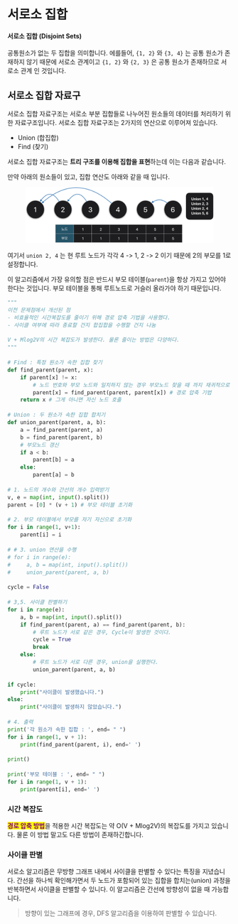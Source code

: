 # 서로소 집합

#### 서로소 집합 (Disjoint Sets)

공통원소가 없는 두 집합을 의미합니다. 에를들어, `{1, 2}` 와 `{3, 4}` 는 공통 원소가 존재하지 않기 때문에 서로소 관계이고 `{1, 2}` 와 `{2, 3}` 은 공통 원소가 존재하므로 서로소 관계 인 것입니다.

## 서로소 집합 자료구

서로소 집합 자료구조는 서로소 부분 집합들로 나누어진 원소들의 데이터를 처리하기 위한 자료구조입니다. 서로소 집합 자료구조는 2가지의 연산으로 이루어져 있습니다.

* Union (합집합)
* Find (찾기)&#x20;

서로소 집합 자료구조는 **트리 구조를 이용해 집합을 표현**하는데 이는 다음과 같습니다.

만약 아래의 원소들이 있고, 집합 연산도 아래와 같을 때 입니다.

<figure><img src="../../.gitbook/assets/image (10).png" alt=""><figcaption></figcaption></figure>

여기서 `union 2, 4` 는 현 루트 노드가 각각 4 -> 1, 2 -> 2 이기 때문에 2의 부모를 1로 설정합니다.

이 알고리즘에서 가장 유의할 점은 반드시 부모 테이블(`parent`)을 항상 가지고 있어야한다는 것입니다. 부모 테이블을 통해 루트노드로 거슬러 올라가야 하기 때문입니다.&#x20;

```python
"""
이전 문제점에서 개선된 점
- 비효율적인 시간복잡도를 줄이기 위해 경로 압축 기법을 사용했다.
- 사이클 여부에 따라 종료할 건지 합집합을 수행할 건지 나눔

V + Mlog2V의 시간 복잡도가 발생한다. 물론 줄이는 방법은 다양하다.
"""

# Find : 특정 원소가 속한 집합 찾기
def find_parent(parent, x):
    if parent[x] != x:
        # 노드 번호와 부모 노드와 일치하지 않는 경우 부모노드 찾을 때 까지 재귀적으로 호출
        parent[x] = find_parent(parent, parent[x]) # 경로 압축 기법
    return x # 그게 아니면 자신 노드 호출

# Union : 두 원소가 속한 집합 합치기
def union_parent(parent, a, b):
    a = find_parent(parent, a)
    b = find_parent(parent, b)
    # 부모노드 갱신
    if a < b:
        parent[b] = a 
    else:
        parent[a] = b

# 1. 노드의 개수와 간선의 개수 입력받기
v, e = map(int, input().split())
parent = [0] * (v + 1) # 부모 테이블 초기화 

# 2. 부모 테이블에서 부모를 자기 자신으로 초기화
for i in range(1, v+1):
    parent[i] = i

# # 3. union 연산을 수행
# for i in range(e):
#     a, b = map(int, input().split())
#     union_parent(parent, a, b)

cycle = False

# 3,5. 사이클 판별하기
for i in range(e):
    a, b = map(int, input().split())
    if find_parent(parent, a) == find_parent(parent, b):
        # 루트 노드가 서로 같은 경우, Cycle이 발생한 것이다.
        cycle = True
        break
    else:
        # 루트 노드가 서로 다른 경우, union을 실행한다.
        union_parent(parent, a, b)

if cycle:
    print("사이클이 발생했습니다.")
else:
    print("사이클이 발생하지 않았습니다.")

# 4. 출력
print('각 원소가 속한 집합 : ', end= " ")
for i in range(1, v + 1):
    print(find_parent(parent, i), end=' ')

print()

print('부모 테이블 : ', end= " ")
for i in range(1, v + 1):
    print(parent[i], end=' ')

```

### &#x20; 시간 복잡도

<mark style="color:purple;">**경로 압축 방법**</mark>을 적용한 시간 복잡도는 약 O(V + Mlog2V)의 복잡도를 가지고 있습니다. 물론 이 방법 말고도 다른 방법이 존재하긴합니다.

### 사이클 판별

서로소 알고리즘은 무방향 그래프 내에서 사이클을 판별할 수 있다는 특징을 지녔습니다.  간선을 하나씩 확인해가면서 두 노드가 포함되어 있는 집합을 합치는(union) 과정을 반복하면서 사이클을 판별할 수 있니다. 이 알고리즘은 간선에 방향성이 없을 때 가능합니다.

> 방향이 있는 그래프에 경우, DFS 알고리즘을 이용하여 판별할 수 있습니다.
